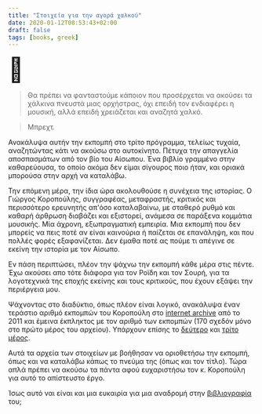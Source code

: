 ```yaml
---
title: "Στοιχεία για την αγορά χαλκού"
date: 2020-01-12T08:53:43+02:00
draft: false
tags: [books, greek]
---
```


<font size="7">🎺</font>

> Θα πρέπει να φανταστούμε κάποιον που προσέρχεται να ακούσει τα χάλκινα πνευστά μιας ορχήστρας, όχι επειδή τον ενδιαφέρει η μουσική, αλλά επειδή χρειάζεται και αναζητά χαλκό.

> Μπρεχτ.

Ανακάλυψα αυτήν την εκπομπή στο τρίτο πρόγραμμα, τελείως τυχαία, αναζητώντας κάτι να ακούσω στο αυτοκίνητο. Πέτυχα την απαγγελία αποσπασμάτων από τον βίο του Αίσωπου. Ένα βιβλίο γραμμένο στην καθαρεύουσα, το οποίο ακόμα δεν είμαι σίγουρος ποιο ήταν, και οριακά μπορούσα στην αρχή να καταλάβω.

Την επόμενη μέρα, την ίδια ώρα ακολουθούσε η συνέχεια της ιστορίας. Ο Γιώργος Κοροπούλης, συγγραφέας, μεταφραστής, κριτικός και περισσότερο ερευνητής απ'όσο καταλαβαίνω, με σταθερό ρυθμό και καθαρή άρθρωση διαβάζει και εξιστορεί, ανάμεσα σε παράξενα κομμάτια μουσικής. Μία άχρονη, εξωπραγματική εμπειρία. Μια εκπομπή που δεν μπορείς να πεις ποτέ αν είναι καινούρια ή παίζεται σε επανάληψη, και που πολλές φορές εξαφανίζεται. Δεν έμαθα ποτέ ας πούμε τι απέγινε σε εκείνη την ιστορία με τον Αίσωπο.
 
Εν πάση περιπτώσει, πλέον την ψάχνω την εκπομπή κάθε μέρα στις πέντε. Έχω ακούσει απο τότε διάφορα για τον Ροϊδη και τον Σουρή, για τα λογοτεχνικά της εποχής εκείνης και τους κριτικούς, που έχουν εξάψει την περιέργεια μου. 

Ψάχνοντας στο διαδύκτιο, όπως πλέον είναι λογικό, ανακάλυψα έναν τεράστιο αριθμό εκπομπών του Κοροπούλη στο [internet archive](https://archive.org/details/Koropoulisstoixeia) από το 2011 και έμεινα έκπληκτος με τον αριθμό των εκπομπών (170 σχεδόν μόνο στο πρώτο μέρος του αρχείου). Υπάρχουν επίσης το [δεύτερο](https://archive.org/details/StoixeiaGiaTinAgoraXalkou_646) και [τρίτο μέρος](https://archive.org/details/StoixeiaGiaTinAgoraXalkou_124).

Αυτά τα αρχεία των στοιχείων με βοήθησαν να οριοθετήσω την εκπομπή, όπως και να καταλάβω κάπως το πνεύμα της (όπως και τον τίτλο). Τώρα απλά πρέπει να ακούσω τα πάντα αφού ευχαριστήσω τον κ. Κοροπούλη για αυτό το απίστευστο έργο.

Ίσως αυτό ναι είναι και μια ευκαιρία για μια αναδρομή στην [βιβλιογραφία](http://www.biblionet.gr/author/4086/%CE%93%CE%B9%CF%8E%CF%81%CE%B3%CE%BF%CF%82_%CE%9A%CE%BF%CF%81%CE%BF%CF%80%CE%BF%CF%8D%CE%BB%CE%B7%CF%82) του;
    
